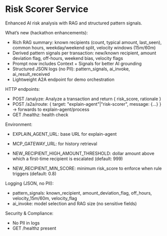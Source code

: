 # Risk Scorer Service

Enhanced AI risk analysis with RAG and structured pattern signals.

What’s new (hackathon enhancements):
- Rich RAG summary: known recipients (count, typical amount, last_seen), common hours, weekday/weekend split, velocity windows (15m/60m)
- Derived pattern signals per transaction: new/known recipient, amount deviation flag, off-hours, weekend bias, velocity flags
- Prompt now includes Context + Signals for better AI grounding
- Structured JSON logs (no PII): pattern_signals, ai_invoke, ai_result_received
- Lightweight A2A endpoint for demo orchestration

HTTP endpoints:
- POST /analyze: Analyze a transaction and return { risk_score, rationale }
- POST /a2a/route: { target: "explain-agent"|"risk-scorer", message: {...} } → forwards to explain-agent/process
- GET /healthz: health check

Environment:
- EXPLAIN_AGENT_URL: base URL for explain-agent
- MCP_GATEWAY_URL: for history retrieval

- NEW_RECIPIENT_HIGH_AMOUNT_THRESHOLD: dollar amount above which a first-time recipient is escalated (default: 999)
- NEW_RECIPIENT_MIN_SCORE: minimum risk_score to enforce when rule triggers (default: 0.8)

Logging (JSON, no PII):
- pattern_signals: known_recipient, amount_deviation_flag, off_hours, velocity_15m/60m, velocity_flag
- ai_invoke: model selection and RAG size (no sensitive fields)

Security & Compliance:
- No PII in logs
- GET /healthz present


